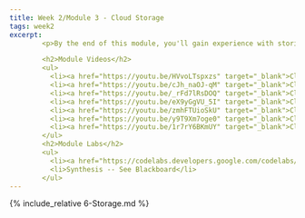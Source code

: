 ```yaml
---
title: Week 2/Module 3 - Cloud Storage
tags: week2
excerpt: 
        <p>By the end of this module, you'll gain experience with storing information on and around the cloud.</p>

        <h2>Module Videos</h2>
        <ul>
          <li><a href="https://youtu.be/HVvoLTspxzs" target="_blank">Cloud Datatypes [16:38]</a></li>
          <li><a href="https://youtu.be/cJh_naOJ-qM" target="_blank">Cloud Storage Overview [9:54]</a></li>
          <li><a href="https://youtu.be/_rFd7lRsDOQ" target="_blank">Cloud Storage / Cloud Shell Demo [8:45]</a></li>
          <li><a href="https://youtu.be/eX9yGgVU_5I" target="_blank">Cloud Storage / Cloud Functions / DLP demo (1/2) [15:21]</a></li>
          <li><a href="https://youtu.be/zmhFTUioSkU" target="_blank">Cloud Storage / Cloud Functions / DLP demo (2/2) [16:10]</a></li>
          <li><a href="https://youtu.be/y9T9Xm7oge0" target="_blank">Cloud Datastore Demo [13:39]</a></li>
          <li><a href="https://youtu.be/1r7rY6BKmUY" target="_blank">Cloud Spanner Demo [10:56]</a></li>
        </ul>
        <h2>Module Labs</h2>
        <ul>
          <li><a href="https://codelabs.developers.google.com/codelabs/bigtable-keyviz-art-hbase-java" target="_blank">Codelab - BigTable Visualizer (see Blackboard for manual)</a></li>
          <li>Synthesis -- See Blackboard</li>
        </ul>
---  
```


{% include_relative 6-Storage.md %}